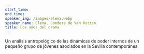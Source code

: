```yaml
---
start_time: 
end_time: 
speaker_img: /images/elena.webp
speaker_name: Elena, Condesa de Van Hutten
title: Los años del drama
---
```


Un análisis antropológico de las dinámicas de poder internos de un pequeño grupo de jóvenes asociados en la Sevilla contemporánea
